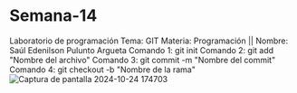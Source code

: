 # Semana-14
Laboratorio de programación
Tema: GIT
Materia: Programación ||
Nombre: Saúl Edenilson Pulunto Argueta
Comando 1: git init
Comando 2: git add "Nombre del archivo"
Comando 3: git commit -m "Nombre del commit"
Comando 4: git checkout -b "Nombre de la rama"
![Captura de pantalla 2024-10-24 174703](https://github.com/user-attachments/assets/a2b2be5f-22f8-4932-881b-312bc91bc0f3)
